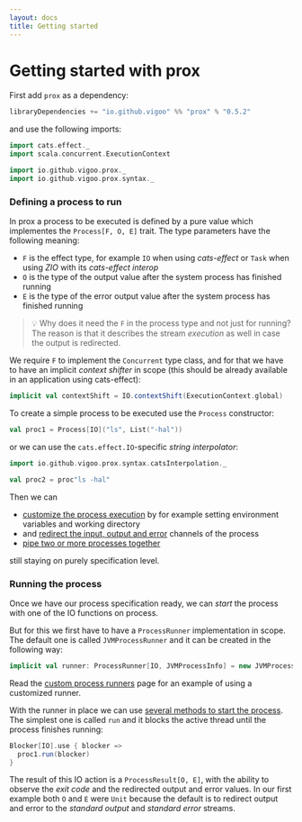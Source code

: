 ```yaml
---
layout: docs
title: Getting started
---
```


# Getting started with prox

First add `prox` as a dependency:

```sbt
libraryDependencies += "io.github.vigoo" %% "prox" % "0.5.2"
```

and use the following imports:

```scala mdoc:invisible
import cats.effect._
import scala.concurrent.ExecutionContext
```

```scala mdoc
import io.github.vigoo.prox._
import io.github.vigoo.prox.syntax._
``` 

### Defining a process to run
In prox a process to be executed is defined by a pure value which implementes the `Process[F, O, E]` trait.
The type parameters have the following meaning:

- `F` is the effect type, for example `IO` when using _cats-effect_ or `Task` when using _ZIO_ with its _cats-effect interop_
- `O` is the type of the output value after the system process has finished running
- `E` is the type of the error output value after the system process has finished running

> :bulb: Why does it need the `F` in the process type and not just for running? 
> The reason is that it describes the stream _execution_ as well in case the output is 
> redirected. 

We require `F` to implement the `Concurrent` type class, and for that we have to have an implicit
_context shifter_ in scope (this should be already available in an application using cats-effect):

```scala mdoc:silent
implicit val contextShift = IO.contextShift(ExecutionContext.global)
```
  
To create a simple process to be executed use the `Process` constructor:

```scala mdoc
val proc1 = Process[IO]("ls", List("-hal"))
```

or we can use the `cats.effect.IO`-specific _string interpolator_:

```scala mdoc
import io.github.vigoo.prox.syntax.catsInterpolation._

val proc2 = proc"ls -hal"
```

Then we can
- [customize the process execution](customize) by for example setting environment variables and working directory
- and [redirect the input, output and error](redirection) channels of the process
- [pipe two or more processes together](processgroups) 

still staying on purely specification level.

### Running the process

Once we have our process specification ready, we can _start_ the process with one of the
IO functions on process.

But for this we first have to have a `ProcessRunner` implementation in scope. The default 
one is called `JVMProcessRunner` and it can be created in the following way:

```scala mdoc:silent
implicit val runner: ProcessRunner[IO, JVMProcessInfo] = new JVMProcessRunner 
```

Read the [custom process runners](custom-runners) page for an example of using a customized runner.

With the runner in place we can use [several methods to start the process](running). 
The simplest one is called `run` and it blocks the active thread until the process finishes
running:

```scala mdoc
Blocker[IO].use { blocker =>
  proc1.run(blocker)
}
```

The result of this IO action is a `ProcessResult[O, E]`, with the ability to observe the 
_exit code_ and the redirected output and error values. In our first example both `O` and
`E` were `Unit` because the default is to redirect output and error to the _standard output_ and
_standard error_ streams.

